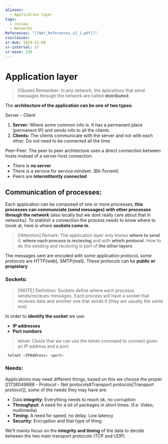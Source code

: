 ```yaml
---
aliases:
  - Application layer
tags:
  - review
  - Networks
References: "[[Net_References_s2_1.pdf]]"
cssclasses:
sr-due: 2024-12-09
sr-interval: 37
sr-ease: 230
---
```

# Application layer

> [!Quote] Remember: 
> In any network, the aplicatinos that send messages through the network are called **distributed**. 

The **architecture of the application can be one of two types:**

Server - Client
1. **Server:** Where some common info is. It has a permanent place (permanent IP) and sends info to all the clients. 
2. **Clients:** The clients communicate with the server and not with each other. Do not need to be connected all the time

Peer-Peer: 
The peer to peer architecture uses a direct connection between hosts instead of a server-host connection. 
+ There is **no server**
+ There is a service for service mindset. (Bit-Torrent)
+ Peers are **intermittently connected**

## Communication of processes: 
Each application can be composed of one or more processes, **this processes can communciate (send messages) with other processes through the network** (also locally but we dont really care about that in networks). 
To stablish a connection the process needs to know where to loook at, here is where **sockets come in**. 


> [!Attention] Remark: 
> The application layer only knows **where to send** it, **where each process is recieving**  and with **which protocol.** 
> How to do the sending and recieving is part of **the other layers**

The messages sent are encoded with some application protocol, some protocols are HTTP(web), SMTP(mail). 
These protocols can be **public or propietary**

### Sockets: 

> [!NOTE] Definition: 
> Sockets define where each processs sends/recieves messages. Each process will have a socket that recieves data and another one that sends it (they are usually the same one)
> 

In order to **identify the socket** we use: 
+ **IP addresses**
+ **Port numbers**
> telnet: Check that we can use the telnet command to connect given an IP address and a port: 

```bash
 telnet <IPAddress> <port>
 ```

### Needs: 
Applications may need different things, based on this we choose the proper [[1726049888 - Protocol - Net protocols#Transport protocols|Transport protocol]], some of the needs they may have are: 

+ Data **integrity:** Everything needs to reach ok, no corruption
+ **Throughput:** A need for a lot of packages in short times. (f.e: Video, multimedia)
+ **Timing:** A need for speed, no delay. Low latency
+ **Security:** Encryption and that type of thing

We’ll mainly focus on the **integrity and timing** of the data to decide between the two main transport protocols (TCP and UDP).



